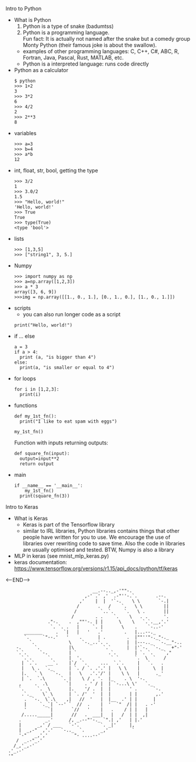Intro to Python
+ What is Python
  1. Python is a type of snake (badumtss)
  1. Python is a programming language.   
    Fun fact: It is actually not named after the snake but a comedy group Monty Python (their famous joke is about the swallow).
  + examples of other programming languages: C, C++, C#, ABC, R, Fortran, Java, Pascal, Rust, MATLAB, etc.
  + Python is a interpreted language: runs code directly
+ Python as a calculator  
  ```
  $ python
  >>> 1+2   
  3
  >>> 3*2
  6
  >>> 4/2
  2
  >>> 2**3
  8
  ```
+ variables
  ```
  >>> a=3
  >>> b=4
  >>> a*b
  12
  ```
+ int, float, str, bool, getting the type
  ```
  >>> 3/2
  1
  >>> 3.0/2
  1.5
  >>> "Hello, world!"
  'Hello, world!'
  >>> True
  True
  >>> type(True)
  <type 'bool'>
  ```
+ lists
  ```
  >>> [1,3,5]
  >>> ["string1", 3, 5.]
  ```
+ Numpy
  ```
  >>> import numpy as np
  >>> a=np.array([1,2,3])
  >>> a * 3
  array([3, 6, 9])
  >>>img = np.array([[1., 0., 1.], [0., 1., 0.], [1., 0., 1.]])
  ```
+ scripts
  + you can also run longer code as a script
  ```
  print("Hello, world!")
  ```
+ if ... else
  ```
  a = 3
  if a > 4:
    print (a, "is bigger than 4")
  else:
    print(a, "is smaller or equal to 4")
  ```
+ for loops
  ```
  for i in [1,2,3]:
    print(i)
  ```
+ functions
  ```
  def my_1st_fn():
    print("I like to eat spam with eggs")

  my_1st_fn()
  ```
  Function with inputs returning outputs:
  ```
  def square_fn(input):
    output=input**2
    return output
  ```
+ main
  ```
  if __name__ == '__main__':
	  my_1st_fn()
    print(square_fn(3))
  ```

Intro to Keras
+ What is Keras
  + Keras is part of the Tensorflow library
  + similar to IRL libraries, Python libraries contains things that other people have written for you to use. We encourage the use of libraries over rewriting code to save time. Also the code in libraries are usually optimised and tested.
  BTW, Numpy is also a library
+ MLP in keras (see mnist_mlp_keras.py)
+ keras documentation: https://www.tensorflow.org/versions/r1.15/api_docs/python/tf/keras


<--END-->

```
                                 __.--.._,-'""-.
                              ,-' .' ,'  .-"''-.`.       .--.
                            ,'    |  |  '`-.    \ \       `-.|
                           /       .   /    `.   \ \        ||
                          /         `..`.    `.   \ .       ||
                         /        . .    `.    \   . .      '.
                ."-.    .  ,""'-. | |      \    \   `.`.__,'.'
                 `. `. .   |     `. |       \    .    `-..-'
       _______     .  `|   |   '   .'        .   |...--._
       `.     `"--.'   '    .      | .        .  |""''"-._"-._
         `.             \    `-._..'. .       |  |---.._  `-.__"-..
    -.     `.           |\           `.`      |  |'`-.  `-._   +"-'
    `.`.     `-.        | `            .`.       | `. `.    `,"
      `.`.      `.      |  '.           ` `      `.  \  `   /
      | `.`.    __`.    |`/  `.     ...  `.`.     |   `.   .
      |   \ .  `._      | `. / `. .'.' |   \ \    |     \  |
      |.   ` \    `-.   |   \   .'.'/' |    \ \   |      ._'
      | `.  `.\      `. |    \ / , '.  |_    . \  '-.
     ,     .  .\       `|     . ' / |  | `-...\ \'   `._
     `.     `.  \       |.    '/ .  |  |       ' .      `-.
      .`._    \` \      | `. /'  '  |  |       | |       ,.'
       .  `-.  \`.\    ,|   //  '   |  |__  .' | |      |
       |     `._`| `--' `  //  .    |  '  `"  /| |   . -'
       '        `|       `//   '    |   .    / | |   |
      /....._____|       //   .  ___|   |   /  | |  ,|
     .         _.'      /, _.--"'-._ `".| ,'   | |.'
     |      _,' / ___   `-'.        `. _|'     |,
     |  _,-"  ,'.'   `-.._  `.      _,'         `
     '-"   _,','          "- ....--'
    /  _.-"_.'
   /_,'_,-'
 .'_.-'
 '"
 ```
